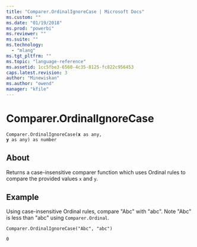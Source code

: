 ```yaml
---
title: "Comparer.OrdinalIgnoreCase | Microsoft Docs"
ms.custom: ""
ms.date: "01/19/2018"
ms.prod: "powerbi"
ms.reviewer: ""
ms.suite: ""
ms.technology: 
  - "mlang"
ms.tgt_pltfrm: ""
ms.topic: "language-reference"
ms.assetid: 1cc5fbe3-6560-4c35-8125-fc822c956453
caps.latest.revision: 3
author: "Minewiskan"
ms.author: "owend"
manager: "kfile"
---
```

# Comparer.OrdinalIgnoreCase
<code>Comparer.OrdinalIgnoreCase(**x** as any, **y** as any) as number</code>

## About
Returns a case-insensitive comparer function which uses Ordinal rules to compare the provided values <code>x</code> and <code>y</code>.

## Example 
Using case-insensitive Ordinal rules, compare "Abc" with "abc". Note "Abc" is less than "abc" using <code>Comparer.Ordinal</code>. 

<code>Comparer.OrdinalIgnoreCase("Abc", "abc")</code>

<code>0</code>